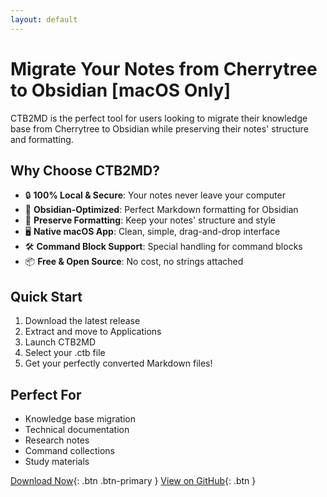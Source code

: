 ```yaml
---
layout: default
---
```


# Migrate Your Notes from Cherrytree to Obsidian [macOS Only]

CTB2MD is the perfect tool for users looking to migrate their knowledge base from Cherrytree to Obsidian while preserving their notes' structure and formatting.

## Why Choose CTB2MD?

- 🔒 **100% Local & Secure**: Your notes never leave your computer
- 🎯 **Obsidian-Optimized**: Perfect Markdown formatting for Obsidian
- 💫 **Preserve Formatting**: Keep your notes' structure and style
- 🖥️ **Native macOS App**: Clean, simple, drag-and-drop interface
- 🛠️ **Command Block Support**: Special handling for command blocks
- 📦 **Free & Open Source**: No cost, no strings attached

## Quick Start

1. Download the latest release
2. Extract and move to Applications
3. Launch CTB2MD
4. Select your .ctb file
5. Get your perfectly converted Markdown files!

## Perfect For

- Knowledge base migration
- Technical documentation
- Research notes
- Command collections
- Study materials

[Download Now](https://github.com/Polyx10/CTB2MD/releases/latest/download/CTB2MD_v1.0.0.zip){: .btn .btn-primary }
[View on GitHub](https://github.com/Polyx10/CTB2MD){: .btn }

